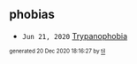 ## phobias


* <code>Jun 21, 2020</code> [Trypanophobia](2020-06-21T19-08-02-trypanophobia.md)

<sup><sub>generated 20 Dec 2020 18:16:27 by <a href='https://github.com/senorprogrammer/til'>til</a></sub></sup>
